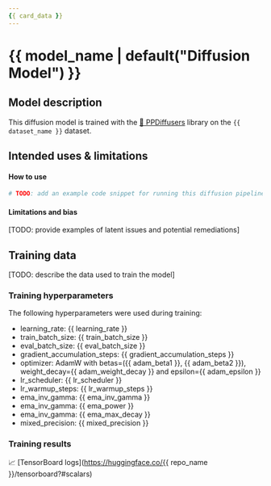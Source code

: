 ```yaml
---
{{ card_data }}
---
```


<!-- This model card has been generated automatically according to the information the training script had access to. You
should probably proofread and complete it, then remove this comment. -->

# {{ model_name | default("Diffusion Model") }}

## Model description

This diffusion model is trained with the [🤗 PPDiffusers](https://github.com/huggingface/diffusers) library
on the `{{ dataset_name }}` dataset.

## Intended uses & limitations

#### How to use

```python
# TODO: add an example code snippet for running this diffusion pipeline
```

#### Limitations and bias

[TODO: provide examples of latent issues and potential remediations]

## Training data

[TODO: describe the data used to train the model]

### Training hyperparameters

The following hyperparameters were used during training:
- learning_rate: {{ learning_rate }}
- train_batch_size: {{ train_batch_size }}
- eval_batch_size: {{ eval_batch_size }}
- gradient_accumulation_steps: {{ gradient_accumulation_steps }}
- optimizer: AdamW with betas=({{ adam_beta1 }}, {{ adam_beta2 }}), weight_decay={{ adam_weight_decay }} and epsilon={{ adam_epsilon }}
- lr_scheduler: {{ lr_scheduler }}
- lr_warmup_steps: {{ lr_warmup_steps }}
- ema_inv_gamma: {{ ema_inv_gamma }}
- ema_inv_gamma: {{ ema_power }}
- ema_inv_gamma: {{ ema_max_decay }}
- mixed_precision: {{ mixed_precision }}

### Training results

📈 [TensorBoard logs](https://huggingface.co/{{ repo_name }}/tensorboard?#scalars)
